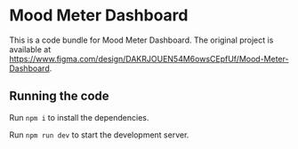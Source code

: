 
  # Mood Meter Dashboard

  This is a code bundle for Mood Meter Dashboard. The original project is available at https://www.figma.com/design/DAKRJOUEN54M6owsCEpfUf/Mood-Meter-Dashboard.

  ## Running the code

  Run `npm i` to install the dependencies.

  Run `npm run dev` to start the development server.
  